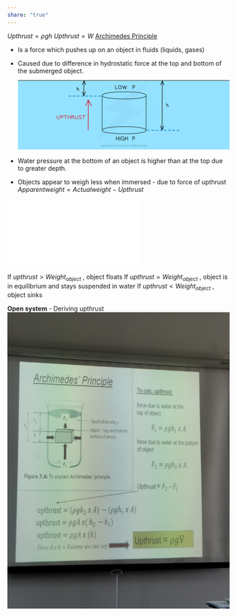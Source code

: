 ```yaml
---
share: "true"
---
```

$Upthrust = \rho gh$
$Upthrust = W$
[Archimedes Principle](Archimedes%20Principle.md)

- Is a force which pushes up on an object in fluids (liquids, gases)
- Caused due to difference in hydrostatic force at the top and bottom of the submerged object.
![derive formula for hydrostatic press.png](./Physics/Images/derive%20formula%20for%20hydrostatic%20press.png)
- Water pressure at the bottom of an object is higher than at the top due to greater depth.


- Objects appear to weigh less when immersed - due to force of upthrust
$Apparent weight = Actual weight - Upthrust$

![Weight](Weight.md)

If $upthrust > Weight_{object}$ , object floats
If $upthrust = Weight_{object}$ , object is in equilibrium and stays suspended in water
If $upthrust < Weight_{object}$ , object sinks

**Open system** - Deriving upthrust
![Archimedes' Principle.jpg](./Physics/Images/Archimedes'%20Principle.jpg)
